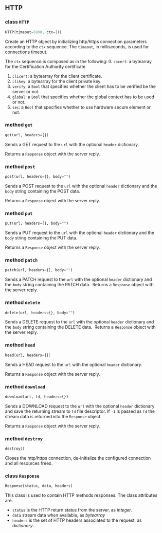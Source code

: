 ## HTTP

### class `HTTP`
```python
HTTP(timeout=5000, ctx=())
```
Create an HTTP object by initializing http/https connection parameters according to the `ctx` sequence. The `timeout`, in milliseconds, is used for connections timeout.

The `ctx` sequence is composed as in the following:
0. `cacert`: a bytearray for the Certification Authority certificate.
1. `clicert`: a bytearray for the client certificate.
2. `clikey`: a bytearray for the client private key.
3. `verify`: a `Bool` that specifies whether the client has to be verified be the server or not.
4. `global`: a `Bool` that specifies whether the global context has to be used or not.
5. `sec`: a `Bool` that specifies whether to use hardware secure element or not.


### method `get`
```python
get(url, headers={})
```
Sends a GET request to the `url` with the optional `header` dictionary.

Returns a `Response` object with the server reply.

### method `post`
```python
post(url, headers={}, body="")
```
Sends a POST request to the `url` with the optional `header` dictionary and the `body` string containing the POST data.

Returns a `Response` object with the server reply.


### method `put`
```python
put(url, headers={}, body="")
```
Sends a PUT request to the `url` with the optional `header` dictionary and the `body` string containing the PUT data.

Returns a `Response` object with the server reply.

### method `patch`
```python
patch(url, headers={}, body="")
```
Sends a PATCH request to the `url` with the optional `header` dictionary and the `body` string containing the PATCH data.
﻿
Returns a `Response` object with the server reply.

### method `delete`
```python
delete(url, headers={}, body="")
```
Sends a DELETE request to the `url` with the optional `header` dictionary and the `body` string containing the DELETE data.
﻿
Returns a `Response` object with the server reply.

### method `head`
```python
head(url, headers={})
```
Sends a HEAD request to the `url` with the optional `header` dictionary.

Returns a `Response` object with the server reply.

### method `download`
```python
download(url, fd, headers={})
```
Sends a DOWNLOAD request to the `url` with the optional `header` dictionary and save the returning stream to `fd` file descriptor. If `-1` is passed as `fd` the stream data is returned into the `Response` object.

Returns a `Response` object with the server reply.

### method `destroy`
```python
destroy()
```
Closes the http/https connection, de-initialize the configured connection and all resources freed.

### class `Response`
```python
Response(status, data, headers)
```
This class is used to contain HTTP methods responses. The class attributes are:
* `status` is the HTTP return status from the server, as *integer*.
* `data` stream data when available, as *bytearray*
* `headers` is the set of HTTP headers associated to the request, as *dictionary*.